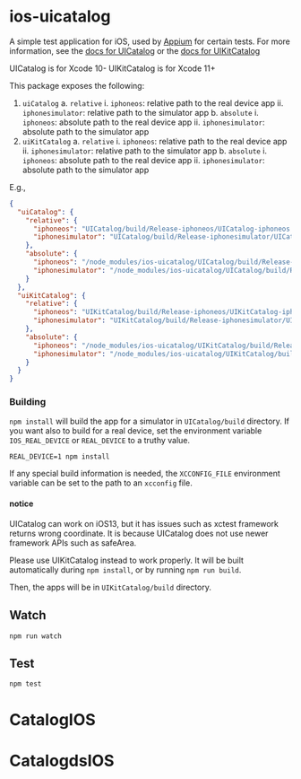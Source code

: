 # ios-uicatalog

A simple test application for iOS, used by [Appium](https://github.com/appium/appium)
for certain tests. For more information, see the [docs for UICatalog](./UICatalog/uicatalog-info.md)
or the [docs for UIKitCatalog](./UIKitCatalog/uicatalog-info.md)

UICatalog is for Xcode 10-
UIKitCatalog is for Xcode 11+

This package exposes the following:
1. `uiCatalog`
      a. `relative`
          i. `iphoneos`: relative path to the real device app
          ii. `iphonesimulator`: relative path to the simulator app
      b. `absolute`
          i. `iphoneos`: absolute path to the real device app
          ii. `iphonesimulator`: absolute path to the simulator app
1. `uiKitCatalog`
      a. `relative`
          i. `iphoneos`: relative path to the real device app
          ii. `iphonesimulator`: relative path to the simulator app
      b. `absolute`
          i. `iphoneos`: absolute path to the real device app
          ii. `iphonesimulator`: absolute path to the simulator app

E.g.,
```json
{
  "uiCatalog": {
    "relative": {
      "iphoneos": "UICatalog/build/Release-iphoneos/UICatalog-iphoneos.app",
      "iphonesimulator": "UICatalog/build/Release-iphonesimulator/UICatalog-iphonesimulator.app"
    },
    "absolute": {
      "iphoneos": "/node_modules/ios-uicatalog/UICatalog/build/Release-iphoneos/UICatalog-iphoneos.app",
      "iphonesimulator": "/node_modules/ios-uicatalog/UICatalog/build/Release-iphonesimulator/UICatalog-iphonesimulator.app"
    }
  },
  "uiKitCatalog": {
    "relative": {
      "iphoneos": "UIKitCatalog/build/Release-iphoneos/UIKitCatalog-iphoneos.app",
      "iphonesimulator": "UIKitCatalog/build/Release-iphonesimulator/UIKitCatalog-iphonesimulator.app"
    },
    "absolute": {
      "iphoneos": "/node_modules/ios-uicatalog/UIKitCatalog/build/Release-iphoneos/UIKitCatalog-iphoneos.app",
      "iphonesimulator": "/node_modules/ios-uicatalog/UIKitCatalog/build/Release-iphonesimulator/UIKitCatalog-iphonesimulator.app"
    }
  }
}
```


### Building

`npm install` will build the app for a simulator in `UICatalog/build` directory.
If you want also to build for a real device,
set the environment variable `IOS_REAL_DEVICE` or `REAL_DEVICE` to a truthy value.

```
REAL_DEVICE=1 npm install
```

If any special build information is needed, the `XCCONFIG_FILE` environment
variable can be set to the path to an `xcconfig` file.


#### notice

UICatalog can work on iOS13, but it has issues such as xctest framework returns wrong coordinate.
It is because UICatalog does not use newer framework APIs such as safeArea.

Please use UIKitCatalog instead to work properly. It will be built automatically
during `npm install`, or by running `npm run build`.

Then, the apps will be in `UIKitCatalog/build` directory.


## Watch

```
npm run watch
```

## Test

```
npm test
```
# CatalogIOS
# CatalogdsIOS
